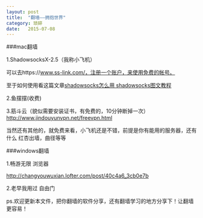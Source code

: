 ```yaml
---
layout: post
title:  "翻墙——拥抱世界"
category: 琐碎
date:   2015-07-08
---
```


###mac翻墙

1.ShadowsocksX-2.5（我称小飞机）

可以去https://www.ss-link.com/，注册一个账户，来使用免费的帐号。

至于如何使用看这篇文章[shadowsocks怎么用 shadowsocks图文教程](http://www.xker.com/page/e2015/01/155175.html)

2.鱼摆摆(收费)

3.筋斗云（貌似需要安装证书，有免费的，10分钟断掉一次） http://www.jindouyunvpn.net/freevpn.html

当然还有其他的，就免费来看，小飞机还是不错，前提是你有能用的服务器，还有什么 红杏出墙，曲径等等

###windows翻墙 

1.畅游无限 浏览器

http://changyouwuxian.lofter.com/post/40c4a6_3cb0e7b

2.老早我用过 自由门 


ps.欢迎更新本文件，把你翻墙的软件分享，还有翻墙学习的地方分享下！让翻墙更容易！





 